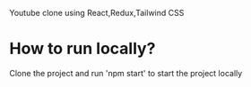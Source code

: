 Youtube clone using React,Redux,Tailwind CSS

# How to run locally? 
Clone the project and run 'npm start' to start the project locally